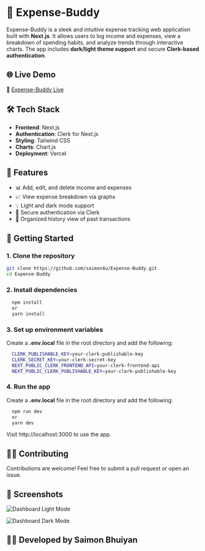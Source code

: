 # 💸 Expense-Buddy

Expense-Buddy is a sleek and intuitive expense tracking web application built with **Next.js**. It allows users to log income and expenses, view a breakdown of spending habits, and analyze trends through interactive charts. The app includes **dark/light theme support** and secure **Clerk-based authentication**.

## 🌐 Live Demo

🔗 [Expense-Buddy Live](https://expense-buddy-4uyfkxwfg-saimons-projects.vercel.app/)

## 🛠 Tech Stack

- **Frontend**: Next.js
- **Authentication**: Clerk for Next.js
- **Styling**: Tailwind CSS
- **Charts**: Chart.js
- **Deployment**: Vercel

## 🔐 Features

- 📊 Add, edit, and delete income and expenses
- 📈 View expense breakdown via graphs
- 💡 Light and dark mode support
- 🔐 Secure authentication via Clerk
- 📅 Organized history view of past transactions

## 🚀 Getting Started

### 1. Clone the repository

```bash
git clone https://github.com/saimon4u/Expense-Buddy.git
cd Expense-Buddy
```

### 2. Install dependencies
```bash
  npm install
  or
  yarn install
```
### 3. Set up environment variables
Create a **.env.local** file in the root directory and add the following:
```bash
  CLERK_PUBLISHABLE_KEY=your-clerk-publishable-key
  CLERK_SECRET_KEY=your-clerk-secret-key
  NEXT_PUBLIC_CLERK_FRONTEND_API=your-clerk-frontend-api
  NEXT_PUBLIC_CLERK_PUBLISHABLE_KEY=your-clerk-publishable-key
```
### 4. Run the app
Create a **.env.local** file in the root directory and add the following:
```bash
  npm run dev
  or
  yarn dev
```
Visit http://localhost:3000 to use the app.

## 🧑‍💻 Contributing
Contributions are welcome! Feel free to submit a pull request or open an issue.


## 📸 Screenshots
![Dashboard Light Mode](https://github.com/user-attachments/assets/3229fc84-66e0-4ea7-be77-ae2ab5ed830a)

![Dashboard Dark Mode](https://github.com/user-attachments/assets/d5c20717-5199-432c-8047-54a0f14c8f64)

## 👨‍💻 Developed  by Saimon Bhuiyan
